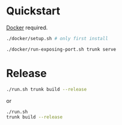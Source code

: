 
# Quickstart

[Docker](https://www.docker.com/get-started) required.

```bash
./docker/setup.sh # only first install

./docker/run-exposing-port.sh trunk serve
```

# Release

```bash
./run.sh trunk build --release
```

or

```bash
./run.sh
trunk build --release
```
